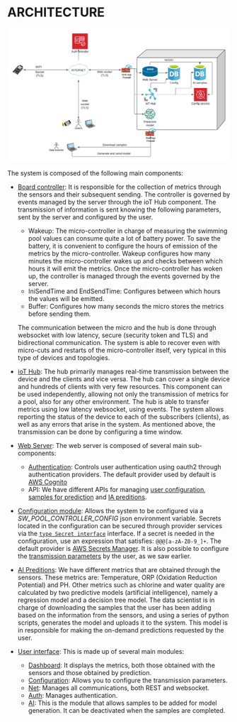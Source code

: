 # ARCHITECTURE

![architecture](architecture.png)

The system is composed of the following main components:

- [Board controller](../micro/swpc/swpc.ino): It is responsible for the collection of metrics through the sensors and their subsequent sending. The controller is governed by events managed by the server through the ioT Hub component. The transmission of information is sent knowing the following parameters, sent by the server and configured by the user.

  - Wakeup: The micro-controller in charge of measuring the swimming pool values can consume quite a lot of battery power. To save the battery, it is convenient to configure the hours of emission of the metrics by the micro-controller. Wakeup configures how many minutes the micro-controller wakes up and checks between which hours it will emit the metrics. Once the micro-controller has woken up, the controller is managed through the events governed by the server.
  - IniSendTime and EndSendTime: Configures between which hours the values will be emitted.
  - Buffer: Configures how many seconds the micro stores the metrics before sending them. 

  The communication between the micro and the hub is done through websocket with low latency, secure (security token and TLS) and bidirectional communication. The system is able to recover even with  micro-cuts and restarts of the micro-controller itself, very typical in this type of devices and topologies. 

- [ioT Hub](../pkg/iot/hub.go): The hub primarily manages real-time transmission between the device and the clients and vice versa. The hub can cover a single device and hundreds of clients with very few resources. This component can be used independently, allowing not only the transmission of metrics for a pool, also for any other environment. The hub is able to transfer metrics using low latency websocket, using events. The system allows reporting the status of the device to each of the subscribers (clients), as well as any errors that arise in the system. As mentioned above, the transmission can be done by configuring a time window.

- [Web Server](../internal/web): The web server is composed of several main sub-components:
  - [Authentication](../internal/web/auth.go): Controls user authentication using oauth2 through authentication providers. The default provider used by default is [AWS Cognito](https://aws.amazon.com/es/cognito/)
  - API: We have different APIs for managing [user configuration](../internal/web/config.go), [samples for prediction](../internal/web/sample.go) and [IA preditions](../internal/web/prediction.go).

- [Configuration module](../internal/config/config.go): Allows the system to be configured via a *SW_POOL_CONTROLLER_CONFIG* json environment variable. Secrets located in the configuration can be secured through provider services via the [`type Secret interface`](../internal/config/config/config.go) interface. If a secret is needed in the configuration, use an expression that satisfies: `@@@[a-zA-Z0-9_]+`. The default provider is [AWS Secrets Manager](https://aws.amazon.com/es/secrets-manager/). It is also possible to configure the [transmission parameters](../ui/src/config/config.tsx) by the user, as we saw earlier.

- [AI Preditions](../ai/): We have different metrics that are obtained through the sensors. These metrics are: Temperature, ORP (Oxidation Reduction Potential) and PH. Other metrics such as chlorine and water quality are calculated by two predictive models (artificial intelligence), namely a regression model and a decision tree model. The data scientist is in charge of downloading the samples that the user has been adding based on the information from the sensors, and using a series of python scripts, generates the model and uploads it to the system. This model is in responsible for making the on-demand predictions requested by the user.

- [User interface](../ui/src/): This is made up of several main modules:
  - [Dashboard](../ui/src/dashboard/): It displays the metrics, both those obtained with the sensors and those obtained by prediction.
  - [Configuration](../ui/src/config/): Allows you to configure the transmission parameters.
  - [Net](../ui/src/net/): Manages all communications, both REST and websocket.
  - [Auth](../ui/src/auth/): Manages authentication.
  - [AI](../ui/src/ai/): This is the module that allows samples to be added for model generation. It can be deactivated when the samples are completed.